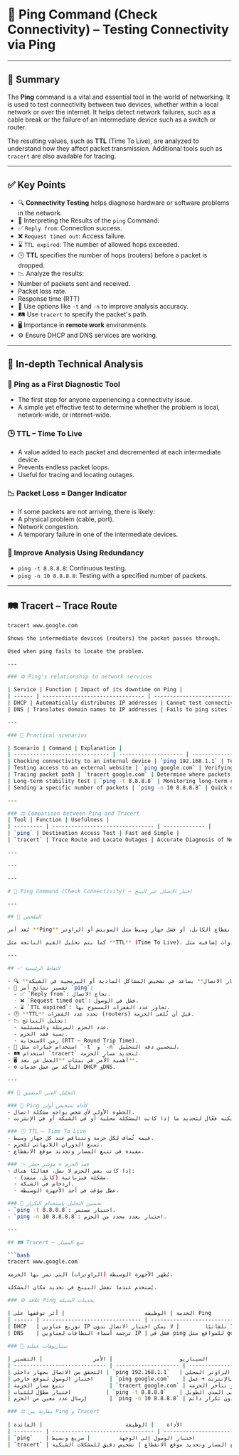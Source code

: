 # 🔗 Ping Command (Check Connectivity) – Testing Connectivity via Ping

---

## 📌 Summary

The **Ping** command is a vital and essential tool in the world of networking. It is used to test connectivity between two devices, whether within a local network or over the internet. It helps detect network failures, such as a cable break or the failure of an intermediate device such as a switch or router.

The resulting values, such as **TTL** (Time To Live), are analyzed to understand how they affect packet transmission. Additional tools such as `tracert` are also available for tracing.

---

## ✅ Key Points

- 🔍 **Connectivity Testing** helps diagnose hardware or software problems in the network.
- 🧭 Interpreting the Results of the `ping` Command:
- ✅ `Reply from`: Connection success.
- ❌ `Request timed out`: Access failure.
- ⌛ `TTL expired`: The number of allowed hops exceeded.
- 🕒 **TTL** specifies the number of hops (routers) before a packet is dropped.
- 📉 Analyze the results:
- Number of packets sent and received.
- Packet loss rate.
- Response time (RTT)
- 🔁 Use options like `-t` and `-n` to improve analysis accuracy.
- 🛤️ Use `tracert` to specify the packet's path.
- 🖥️ Importance in **remote work** environments.
- ⚙️ Ensure DHCP and DNS services are working.

---

## 🧠 In-depth Technical Analysis

### 🔧 Ping as a First Diagnostic Tool
- The first step for anyone experiencing a connectivity issue.
- A simple yet effective test to determine whether the problem is local, network-wide, or internet-wide.

### 🕒 TTL – Time To Live
- A value added to each packet and decremented at each intermediate device.
- Prevents endless packet loops.
- Useful for tracing and locating outages.

### 📉 Packet Loss = Danger Indicator
- If some packets are not arriving, there is likely:
- A physical problem (cable, port).
- Network congestion.
- A temporary failure in one of the intermediate devices.

### 🔁 Improve Analysis Using Redundancy
- `ping -t 8.8.8.8`: Continuous testing.
- `ping -n 10 8.8.8.8`: Testing with a specified number of packets.

---

## 🛤️ Tracert – Trace Route

```bash
tracert www.google.com

Shows the intermediate devices (routers) the packet passes through.

Used when ping fails to locate the problem.

---

### ⚙️ Ping's relationship to network services

| Service | Function | Impact of its downtime on Ping |
| ------ | -------------------------------- | ---------------------------------- |
| DHCP | Automatically distributes IP addresses | Cannot test connectivity without an IP |
| DNS | Translates domain names to IP addresses | Fails to ping sites like google.com |

---

### 🧪 Practical scenarios 

| Scenario | Command | Explanation |
| ------------------------------ | -------------------- | --------------------- |
| Checking connectivity to an internal device | `ping 192.168.1.1` | Testing access to the local router |
| Testing access to an external website | `ping google.com` | Verifying internet connectivity + working DNS |
| Tracing packet path | `tracert google.com` | Determine where packets are stopped or delayed |
| Long-term stability test | `ping -t 8.8.8.8` | Monitoring long-term connectivity |
| Sending a specific number of packets | `ping -n 10 8.8.8.8` | Quick diagnosis without constant repetitions |

---

### ⚖️ Comparison between Ping and Tracert
| Tool | Function | Usefulness |
| --------- | -------------------------------- | ------------- |
| `ping` | Destination Access Test | Fast and Simple |
| `tracert` | Trace Route and Locate Outages | Accurate Diagnosis of Network Issues |

---

---

---

# 🔗 Ping Command (Check Connectivity) – اختبار الاتصال عبر البينج

---

## 📌 الملخص

يُعد أمر **Ping** أداة حيوية وأساسية في عالم الشبكات، يُستخدم لاختبار الاتصال بين جهازين سواء داخل شبكة محلية أو عبر الإنترنت. يساعد على الكشف عن أعطال الشبكة، مثل انقطاع الكابل، أو فشل جهاز وسيط مثل السويتش أو الراوتر.

كما يتم تحليل القيم الناتجة مثل **TTL** (Time To Live)، وفهم كيفية تأثيرها على انتقال الحزم، مع استعراض أدوات إضافية مثل `tracert` لتتبع المسار.

---

## ✅ النقاط الرئيسية

- 🔍 **اختبار الاتصال** يساعد في تشخيص المشاكل المادية أو البرمجية في الشبكة.
- 🧭 تفسير نتائج أمر `ping`:
  - ✅ `Reply from`: نجاح الاتصال.
  - ❌ `Request timed out`: فشل في الوصول.
  - ⌛ `TTL expired`: تجاوز عدد القفزات المسموح بها.
- 🕒 **TTL** تحدد عدد القفزات (routers) قبل أن تُلغى الحزمة.
- 📉 تحليل النتائج:
  - عدد الحزم المرسلة والمستلمة.
  - نسبة فقد الحزم.
  - زمن الاستجابة (RTT – Round Trip Time).
- 🔁 استخدام خيارات مثل `-t` و `-n` لتحسين دقة التحليل.
- 🛤️ استخدام `tracert` لتحديد مسار الحزمة.
- 🖥️ أهمية الأمر في بيئات **العمل عن بعد**.
- ⚙️ التأكد من عمل خدمات DHCP وDNS.

---

## 🧠 التحليل الفني المتعمق

### 🔧 Ping كأداة تشخيص أولى
- الخطوة الأولى لأي شخص يواجه مشكلة اتصال.
- اختبار بسيط لكنه فعّال لتحديد ما إذا كانت المشكلة محلية أو في الشبكة أو في الإنترنت.

### 🕒 TTL – Time To Live
- قيمة تُضاف لكل حزمة وتتناقص عند كل جهاز وسيط.
- تمنع الدوران اللانهائي للحزم.
- مفيدة في تتبع المسار وتحديد موقع الانقطاع.

### 📉 فقد الحزم = مؤشر خطر
- إذا كانت بعض الحزم لا تصل، فغالبًا هناك:
  - مشكلة فيزيائية (كابل، منفذ).
  - ازدحام في الشبكة.
  - عطل مؤقت في أحد الأجهزة الوسيطة.

### 🔁 تحسين التحليل باستخدام التكرار
- `ping -t 8.8.8.8`: اختبار مستمر.
- `ping -n 10 8.8.8.8`: اختبار بعدد محدد من الحزم.

---

## 🛤️ Tracert – تتبع المسار

```bash
tracert www.google.com

يُظهر الأجهزة الوسيطة (الراوترات) التي تمر بها الحزمة.

يُستخدم عندما تفشل البينج في تحديد مكان المشكلة.

### ⚙️ علاقة Ping بخدمات الشبكة

| الخدمة | الوظيفة                         | أثر توقفها على Ping                |
| ------ | ------------------------------- | ---------------------------------- |
| DHCP   | توزيع عناوين IP تلقائيًا        | لا يمكن اختبار الاتصال بدون IP     |
| DNS    | ترجمة أسماء النطاقات لعناوين IP | فشل في ping للمواقع مثل google.com |
 
### 🧪 سيناريوهات عملية

| السيناريو                     | الأمر                | التفسير                               |
| ----------------------------- | -------------------- | ------------------------------------- |
| التحقق من الاتصال بجهاز داخلي | `ping 192.168.1.1`   | اختبار الوصول إلى الراوتر المحلي      |
| اختبار الوصول لموقع خارجي     | `ping google.com`    | التأكد من الاتصال بالإنترنت + عمل DNS |
| تتبع مسار الحزمة              | `tracert google.com` | معرفة أين تتوقف أو تتأخر الحزمة       |
| اختبار مطوّل للثبات           | `ping -t 8.8.8.8`    | مراقبة الاتصال على المدى الطويل       |
| إرسال عدد معين من الحزم       | `ping -n 10 8.8.8.8` | تشخيص سريع بدون تكرار دائم            |

### ⚖️ مقارنة بين Ping و Tracert
 
| الأداة    | الوظيفة                          | الفائدة                     |
| --------- | -------------------------------- | --------------------------- |
| `ping`    | اختبار الوصول إلى الوجهة         | سريع وبسيط                  |
| `tracert` | تتبع المسار وتحديد موقع الانقطاع | تشخيص دقيق للمشكلات الشبكية |
